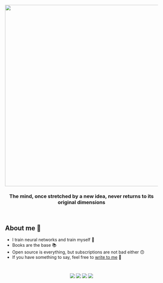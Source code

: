 <p align="center">
  <img src="https://media.giphy.com/media/9HSZX0Wtr82Vx0GnLT/giphy.gif" width="600">
 </p>
 <h3 align="center">The mind, once stretched by a new idea, never returns to its original dimensions</h3>

<br/>

## About me 👀
- I train neural networks and train myself 🌱
- Books are the base 📚
- Open source is everything, but subscriptions are not bad either 🙃
- If you have something to say, feel free to [write to me](https://t.me/dn_alekseev) 💬

<br/>
  
<p align="center">
    <a href="https://www.linkedin.com/in/AlekseevDanil/"><img src="https://img.shields.io/badge/LinkedIn-blue?style=for-the-badge&logo=LinkedIn"/></a>
    <a href="https://www.kaggle.com/danilalekseev"><img src="https://img.shields.io/badge/Kaggle-lightblue?style=for-the-badge&logo=Kaggle&logoColor=black"/></a>
    <a href="https://leetcode.com/dnalekseev/"><img src="https://img.shields.io/badge/LeetCode-black?style=for-the-badge&logo=LeetCode"/></a>
    <a href="https://stackoverflow.com/users/14741746/dnalekseev"><img src="https://img.shields.io/badge/StackOverflow-orange?style=for-the-badge&logo=StackOverflow&logoColor=gray"/></a>
</p>
